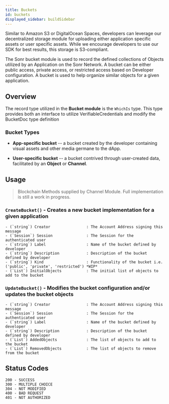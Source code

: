 ```yaml
---
title: Buckets
id: buckets
displayed_sidebar: buildSidebar
---
```


Similar to Amazon S3 or DigitalOcean Spaces, developers can leverage our decentralized storage module for uploading either application specific assets or user specific assets. While we encourage developers to use our SDK for best results, this storage is S3-compliant.

The Sonr bucket module is used to record the defined collections of Objects utilized by an Application on the Sonr Network. A bucket can be either public access, private access, or restricted access based on Developer configuration. A bucket is used to help organize similar objects for a given application.

## Overview

The record type utilized in the **Bucket module** is the `WhichIs` type. This type provides both an interface to utilize VerifiableCredentials and modify the BucketDoc type definition

### Bucket Types

*   **App-specific bucket** -- a bucket created by the developer containing visual assets and other media germane to the dApp.

*   **User-specific bucket** -- a bucket contrived through user-created data, facilitated by an **Object** or **Channel**.

## Usage

> Blockchain Methods supplied by Channel Module. Full implementation is still a work in progress.

### `CreateBucket()` - Creates a new bucket implementation for a given application

```Text
- (`string`) Creator                : The Account Address signing this message
- (`Session`) Session               : The Session for the authenticated user
- (`string`) Label                  : Name of the bucket defined by developer
- (`string`) Description            : Description of the bucket defined by developer
- (`string`) Kind                   : Functionality of the bucket i.e. ('public', 'private', 'restricted') *WIP*
- (`List`) InitialObjects           : The initial list of objects to add to the bucket
```

### `UpdateBucket()` - Modifies the bucket configuration and/or updates the bucket objects

```Text
- (`string`) Creator                : The Account Address signing this message
- (`Session`) Session               : The Session for the authenticated user
- (`string`) Label                  : Name of the bucket defined by developer
- (`string`) Description            : Description of the bucket defined by developer
- (`List`) AddedObjects             : The list of objects to add to the bucket
- (`List`) RemovedObjects           : The list of objects to remove from the bucket
```

## Status Codes



```azcli
200 - SUCCESS
300 - MULTIPLE CHOICE
304 - NOT MODIFIED
400 - BAD REQUEST
401 - NOT AUTHORIZED

```
